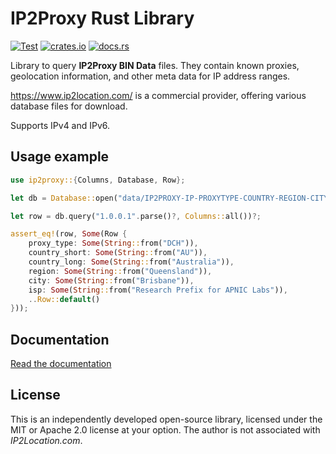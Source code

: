 IP2Proxy Rust Library
=====================

[![Test](https://github.com/niklasf/ip2proxy-rust/workflows/Test/badge.svg)](https://github.com/niklasf/ip2proxy-rust/actions)
[![crates.io](https://img.shields.io/crates/v/ip2proxy.svg)](https://crates.io/crates/ip2proxy)
[![docs.rs](https://docs.rs/ip2proxy/badge.svg)](https://docs.rs/ip2proxy)

Library to query **IP2Proxy BIN Data** files. They contain known proxies,
geolocation information, and other meta data for IP address ranges.

https://www.ip2location.com/ is a commercial provider, offering various database
files for download.

Supports IPv4 and IPv6.

Usage example
-------------

```rust
use ip2proxy::{Columns, Database, Row};

let db = Database::open("data/IP2PROXY-IP-PROXYTYPE-COUNTRY-REGION-CITY-ISP.SAMPLE.BIN")?;

let row = db.query("1.0.0.1".parse()?, Columns::all())?;

assert_eq!(row, Some(Row {
    proxy_type: Some(String::from("DCH")),
    country_short: Some(String::from("AU")),
    country_long: Some(String::from("Australia")),
    region: Some(String::from("Queensland")),
    city: Some(String::from("Brisbane")),
    isp: Some(String::from("Research Prefix for APNIC Labs")),
    ..Row::default()
}));
```

Documentation
-------------

[Read the documentation](https://docs.rs/ip2proxy)

License
-------

This is an independently developed open-source library, licensed under the
MIT or Apache 2.0 license at your option. The author is not associated with
*IP2Location.com*.

